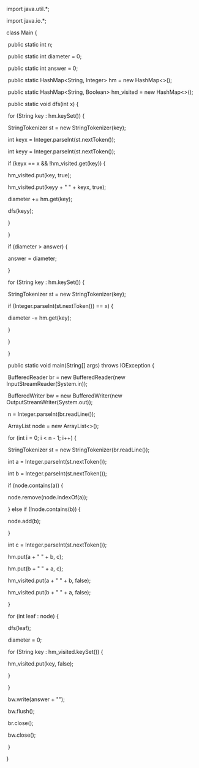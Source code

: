 import java.util.*;

import java.io.*;

class Main {

​    public static int n;

​    public static int diameter = 0;

​    public static int answer = 0;

​    public static HashMap<String, Integer> hm = new HashMap<>();

​    public static HashMap<String, Boolean> hm_visited = new HashMap<>();

​    public static void dfs(int x) {

​        for (String key : hm.keySet()) {

​            StringTokenizer st = new StringTokenizer(key);

​            int keyx = Integer.parseInt(st.nextToken());

​            int keyy = Integer.parseInt(st.nextToken());

​            if (keyx == x && !hm_visited.get(key)) {

​                hm_visited.put(key, true);

​                hm_visited.put(keyy + " " + keyx, true);

​                diameter += hm.get(key);

​                dfs(keyy);

​            }

​        }

​        if (diameter > answer) {

​            answer = diameter;

​        }

​        for (String key : hm.keySet()) {

​            StringTokenizer st = new StringTokenizer(key);

​            if (Integer.parseInt(st.nextToken()) == x) {

​                diameter -= hm.get(key);

​            }

​        }

​    }

​    public static void main(String[] args) throws IOException {

​        BufferedReader br = new BufferedReader(new InputStreamReader(System.in));

​        BufferedWriter bw = new BufferedWriter(new OutputStreamWriter(System.out));

​        n = Integer.parseInt(br.readLine());

​        ArrayList<Integer> node = new ArrayList<>();

​        for (int i = 0; i < n - 1; i++) {

​            StringTokenizer st = new StringTokenizer(br.readLine());

​            int a = Integer.parseInt(st.nextToken());

​            int b = Integer.parseInt(st.nextToken());

​            if (node.contains(a)) {

​                node.remove(node.indexOf(a));

​            } else if (!node.contains(b)) {

​                node.add(b);

​            }

​            int c = Integer.parseInt(st.nextToken());

​            hm.put(a + " " + b, c);

​            hm.put(b + " " + a, c);

​            hm_visited.put(a + " " + b, false);

​            hm_visited.put(b + " " + a, false);

​        }

​        for (int leaf : node) {

​            dfs(leaf);

​            diameter = 0;

​            for (String key : hm_visited.keySet()) {

​                hm_visited.put(key, false);

​            }

​        }

​        bw.write(answer + "");

​        bw.flush();

​        br.close();

​        bw.close();

​    }

}